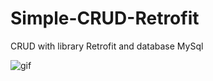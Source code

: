 # Simple-CRUD-Retrofit
CRUD with library Retrofit and database MySql

![gif](https://user-images.githubusercontent.com/53957770/76702316-78ef6200-66fb-11ea-92b7-e8dba59d8a23.gif)
